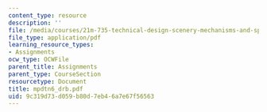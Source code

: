 ```yaml
---
content_type: resource
description: ''
file: /media/courses/21m-735-technical-design-scenery-mechanisms-and-special-effects-spring-2004/9c319d73d059b80d7eb46a7e67f56563_mpdtn6_drb.pdf
file_type: application/pdf
learning_resource_types:
- Assignments
ocw_type: OCWFile
parent_title: Assignments
parent_type: CourseSection
resourcetype: Document
title: mpdtn6_drb.pdf
uid: 9c319d73-d059-b80d-7eb4-6a7e67f56563
---
```


